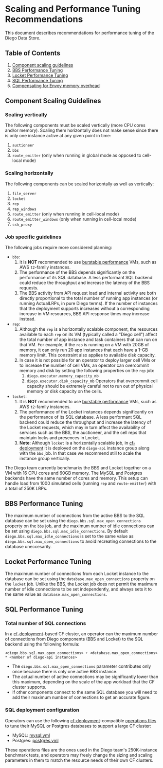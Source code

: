 # Scaling and Performance Tuning Recommendations

This document describes recommendations for performance tuning of the Diego Data Store.


## Table of Contents

1. [Component scaling guidelines](#component-scaling-guidelines)
1. [BBS Performance Tuning](#bbs-tuning)
1. [Locket Performance Tuning](#locket-tuning)
1. [SQL Performance Tuning](#sql-performance-tuning)
1. [Compensating for Envoy memory overhead](#envoy-proxy-configuration.md)

## <a name="#component-scaling-guidelines"/> Component Scaling Guidelines

### Scaling vertically

The following components must be scaled vertically (more CPU cores and/or memory). Scaling them horizontally does not make sense since there is only one instance active at any given point in time:

1. `auctioneer`
1. `bbs`
1. `route_emitter` (only when running in global mode as opposed to cell-local mode)

### Scaling horizontally

The following components can be scaled horizontally as well as vertically:

1. `file_server`
1. `locket`
1. `rep`
1. `rep_windows`
1. `route_emitter` (only when running in cell-local mode)
1. `route_emitter_windows` (only when running in cell-local mode)
1. `ssh_proxy`

### Job specific guidelines

The following jobs require more considered planning:

- `bbs`:
  1. It is **NOT** recommended to use [burstable performance](https://aws.amazon.com/ec2/instance-types/) VMs, such as AWS `t2`-family instances.
  1. The performance of the BBS depends significantly on the performance of its SQL database. A less performant SQL backend could reduce the throughput and increase the latency of the BBS requests.
  1. The BBS activity from API request load and internal activity are both directly proportional to the total number of running app instances (or running ActualLRPs, in pure Diego terms). If the number of instances that the deployment supports increases without a corresponding increase in VM resources, BBS API response times may increase instead.
- `rep`:
  1. Although the `rep` is a horizontally scalable component, the resources available to each `rep` on its VM (typically called a "Diego cell") affect the total number of app instance and task containers that can run on that VM. For example, if the `rep` is running on a VM with 20GB of memory, it can only run 20 app instances that each have a 1-GB memory limit. This constraint also applies to available disk capacity.
  1. In case it is not possible for an operator to deploy larger cell VMs or to increase the number of cell VMs, an operator can overcommit memory and disk by setting the following properties on the `rep` job:
     1. `diego.executor.memory_capacity_mb`
     1. `diego.executor.disk_capacity_mb`
    Operators that overcommit cell capacity should be extremely careful not to run out of physical memory or disk capacity on the cells.
- `locket`:
  1. It is **NOT** recommended to use [burstable performance](https://aws.amazon.com/ec2/instance-types/) VMs, such as AWS `t2`-family instances.
  1. The performance of the Locket instances depends significantly on the performance of its SQL database. A less performant SQL backend could reduce the throughput and increase the latency of the Locket requests, which may in turn affect the availability of services such as the BBS, the auctioneer, and the cell reps that maintain locks and presences in Locket.
  1. **Note**: Although `locket` is a horizontally scalable job, in [cf-deployment](https://github.com/cloudfoundry/cf-deployment) it is deployed on the `diego-api` instance group along with the `bbs` job. In that case we recommend still to scale the instance group vertically.

The Diego team currently benchmarks the BBS and Locket together on a VM with 16 CPU cores and 60GB memory. The MySQL and Postgres backends have the same number of cores and memory. This setup can handle load from 1000 simulated cells (running `rep` and `route-emitter`) with a total of 250K LRPs.

## <a name="bbs-tuning"></a> BBS Performance Tuning

The maximum number of connections from the active BBS to the SQL database can be set using the `diego.bbs.sql.max_open_connections` property on the `bbs` job, and the maximum number of idle connections can be set using `diego.bbs.sql.max_idle_connections`. By default `diego.bbs.sql.max_idle_connections` is set to the same value as `diego.bbs.sql.max_open_connections` to avoid recreating connections to the database uneccesarily.

## <a name="locket-tuning"></a> Locket Performance Tuning

The maximum number of connections from each Locket instance to the database can be set using the `database.max_open_connections` property on the `locket` job. Unlike the BBS, the Locket job does not permit the maximum number of idle connections to be set independently, and always sets it to the same value as `database.max_open_connections`.

## <a name="sql-performance-tuning"></a> SQL Performance Tuning

### Total number of SQL connections

In a [cf-deployment](https://github.com/cloudfoundry/cf-deployment)-based CF cluster, an operator can the maximum number of connections from Diego components (BBS and Locket) to the SQL backend using the following formula:

```
<diego.bbs.sql.max_open_connections> + <database.max_open_connections> * <number of diego-api instances>
```

- The `diego.bbs.sql.max_open_connections` parameter contributes only once because there is only one active BBS instance.
- The actual number of active connections may be significantly lower than this maximum, depending on the scale of the app workload that the CF cluster supports.
- If other components connect to the same SQL database you will need to add their maximum number of connections to get an accurate figure.

### SQL deployment configuration

Operators can use the following [cf-deployment](https://github.com/cloudfoundry/cf-deployment)-compatible
[operations files](http://bosh.io/docs/cli-ops-files.html) to tune their MySQL or Postgres databases to support a large CF cluster:

- MySQL: [mysql.yml](../operations/benchmarks/mysql.yml)
- Postgres: [postgres.yml](../operations/benchmarks/postgres.yml)

These operations files are the ones used in the Diego team's 250K-instance benchmark tests, and operators may freely change the sizing and scaling parameters in them to match the resource needs of their own CF clusters.
